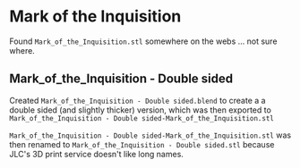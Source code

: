 Mark of the Inquisition
=======================

Found `Mark_of_the_Inquisition.stl` somewhere on the webs ... not sure where.

Mark_of_the_Inquisition - Double sided
--------------------------------------

Created `Mark_of_the_Inquisition - Double sided.blend` to create a a double sided (and slightly thicker) version, which was then exported to `Mark_of_the_Inquisition - Double sided-Mark_of_the_Inquisition.stl`

`Mark_of_the_Inquisition - Double sided-Mark_of_the_Inquisition.stl` was then renamed to `Mark_of_the_Inquisition - Double sided.stl` because JLC's 3D print service doesn't like long names.
